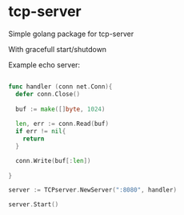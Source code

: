 # tcp-server
Simple golang package for tcp-server

With gracefull start/shutdown

Example echo server:

``` Go

func handler (conn net.Conn){
  defer conn.Close()
  
  buf := make([]byte, 1024)
  
  len, err := conn.Read(buf)
  if err != nil{
	return
  }

  conn.Write(buf[:len])
  
}

server := TCPserver.NewServer(":8080", handler)

server.Start()

```
